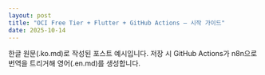 ```yaml
---
layout: post
title: "OCI Free Tier + Flutter + GitHub Actions — 시작 가이드"
date: 2025-10-14
---
```

한글 원문(.ko.md)로 작성된 포스트 예시입니다. 저장 시 GitHub Actions가 n8n으로 번역을 트리거해 영어(.en.md)를 생성합니다.
